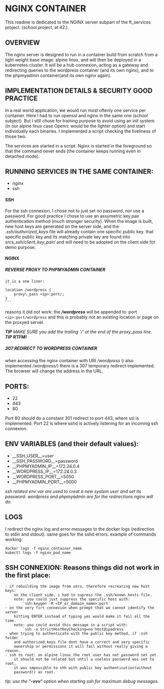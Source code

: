 # NGINX CONTAINER

This readme is dedicated to the NGINX server subpart of the ft\_services
project. (school project, at 42.)

## OVERVIEW

The nginx server is designed to run in a container build from scratch from a
light weight base image: alpine linux, and will then be deployed in a
kubernetes cluster. It will be a hub connexion, acting as a gateway and
redirecting queries to the wordpress container (and its own nginx), and to the
phpmyadmin container(and its own nginx again).

## IMPLEMENTATION DETAILS & SECURITY GOOD PRACTICE

In a real world application, we would run most oftenly one service per
container.
Here I had to run openssl and nginx in the same one (school subject).
But I still chose for training purpose to avoid using an init system (in our
alpine linux case Openrc would be the lighter option) and start individually
each binaries.
I implemented a script checking the liveliness of those two.

The services are started in a script.
Nginx is started in the foreground so that the command never ends (the
container keeps running even in detached mode).

## RUNNING SERVICES IN THE SAME CONTAINER:

- nginx
- ssh

#### SSH

For the ssh connexion, I chose not to just set no password, nor use a password.
For good practice I chose to use an assymetric key pair authentication method
(much stronger security).
When the image is built, new host keys are generated on the server side, and 
the _.ssh/authorized\_keys_ file will already contain one specific public key.
that specific public key and its matching private key are found into
_srcs\_ssh/client\_key\_pair/_ and will need to be adopted on the client side for
demo purpose.

#### NGINX

##### REVERSE PROXY TO PHPMYADMIN CONTAINER

	it is a one liner:
	```
	location /wordpress { 
		proxy\_pass <ip>:port/;
	}
	```
reasons it did not work: the _**/wordpress**_ will be appended to <ip>:port
`<ip>:port/wordpress` and this is probably not an existing location or page
on the proxyed server.

**_TIP_** _MAKE SURE you add the trailing '/' at the end of the proxy\_pass line._
**_TIP_** **RTFM!**

##### 307 REDIRECT TO WORDPRESS CONTAINER

when accessing the nginx container with URI _/wordpress_ (i also implemented 
_/wordpress/_) there is a 307 temporary redirect implemented. The browser will
change the address in the URL.

## PORTS:

- 22
- 443
- 80

Port 80 should do a constant 301 redirect to port 443, where ssl is
implemented.
Port 22 is where sshd is actively listening for an incoming ssh connexion.

## ENV VARIABLES (and their default values):
- \_\_SSH\_USER\_\_=user
- \_\_SSH\_PASSWORD\_\_=password
- \_\_PHPMYADMIN\_IP\_\_=172.24.0.4
- \_\_WORDPRESS\_IP\_\_=172.24.0.3
- \_\_WORDPRESS\_PORT\_\_=5050
- \_\_PHPMYADMIN\_PORT\_\_=5000

_ssh related env var are used to creat a new system user and set its password._
_wordpress and phpmyadmin are for the redirections nginx will do._

## LOGS

I redirect the nginx log and error messages to the docker logs (redirection to
stdin and stdout).
same goes for the sshd errors.
example of commands working:

```
docker logs -f nginx_container_name
kubectl logs -f nginx_pod_name
```

## SSH CONNEXION: Reasons things did not work in the first place:

	- if rebuilding the image from zero, therefore recreating new host keys:
		on the client side, i had to supress the .ssh/known_hosts file.
		note: you could just suppress the specific host with:
			`ssh-keygen -R <IP_or_domain_name>:port`
	- on the very firt connexion when prompt that we cannot identify the server
		hitting ENTER instead of typing yes would make it fail all the time.
		note: you could avoid this message in a script with:
			`ssh -o StrictHostKeyChecking=no host@ipadress`
	- when trying to authenticate with the public key method, if .ssh folder
		and authorized_keys file dont have a correct and very specific
		ownership or permissions it will fail without really giving a reason.
	- ssh to root: on alpine linux the root user has not password set yet.
		it should not be related but until a useless password was set to root,
		it was impossible to shh with public key authentication(without
		password!) as root.

_tip: use the "**-vvv**" option when starting ssh for maximum debug messages._
